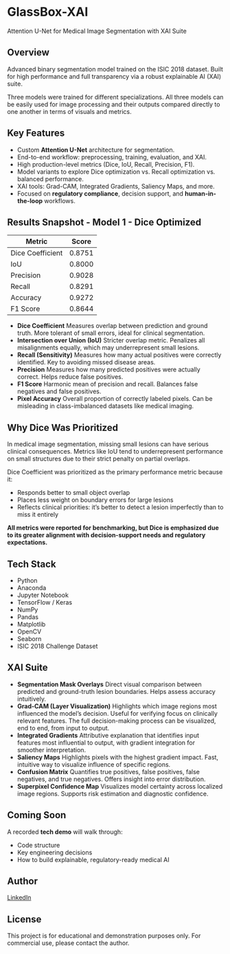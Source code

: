 # GlassBox-XAI
Attention U-Net for Medical Image Segmentation with XAI Suite  

## Overview
Advanced binary segmentation model trained on the ISIC 2018 dataset. Built for high performance and full transparency via a robust explainable AI (XAI) suite. 

Three models were trained for different specializations. All three models can be easily used for image processing and their outputs compared directly to one another in terms of visuals and metrics.

## Key Features
- Custom **Attention U-Net** architecture for segmentation.
- End-to-end workflow: preprocessing, training, evaluation, and XAI.
- High production-level metrics (Dice, IoU, Recall, Precision, F1).
- Model variants to explore Dice optimization vs. Recall optimization vs. balanced performance.
- XAI tools: Grad-CAM, Integrated Gradients, Saliency Maps, and more.
- Focused on **regulatory compliance**, decision support, and **human-in-the-loop** workflows.

## Results Snapshot - Model 1 - Dice Optimized
| Metric         | Score    |
|----------------|----------|
| Dice Coefficient | 0.8751   |
| IoU            | 0.8000   |
| Precision      | 0.9028   |
| Recall         | 0.8291   |
| Accuracy       | 0.9272   |
| F1 Score       | 0.8644   |

- **Dice Coefficient**	            Measures overlap between prediction and ground truth. More tolerant of small errors, ideal for clinical segmentation.
- **Intersection over Union (IoU)**	Stricter overlap metric. Penalizes all misalignments equally, which may underrepresent small lesions.
- **Recall (Sensitivity)**	        Measures how many actual positives were correctly identified. Key to avoiding missed disease areas.
- **Precision**	                    Measures how many predicted positives were actually correct. Helps reduce false positives.
- **F1 Score**	                    Harmonic mean of precision and recall. Balances false negatives and false positives.
- **Pixel Accuracy**	              Overall proportion of correctly labeled pixels. Can be misleading in class-imbalanced datasets like medical imaging.

## Why Dice Was Prioritized
In medical image segmentation, missing small lesions can have serious clinical consequences. Metrics like IoU tend to underrepresent performance on small structures due to their strict penalty on partial overlaps.

Dice Coefficient was prioritized as the primary performance metric because it:

- Responds better to small object overlap
- Places less weight on boundary errors for large lesions
- Reflects clinical priorities: it’s better to detect a lesion imperfectly than to miss it entirely

**All metrics were reported for benchmarking, but Dice is emphasized due to its greater alignment with decision-support needs and regulatory expectations.**

## Tech Stack
- Python
- Anaconda
- Jupyter Notebook
- TensorFlow / Keras
- NumPy
- Pandas
- Matplotlib
- OpenCV
- Seaborn
- ISIC 2018 Challenge Dataset

## XAI Suite
- **Segmentation Mask Overlays**	    Direct visual comparison between predicted and ground-truth lesion boundaries. Helps assess accuracy intuitively.
- **Grad-CAM (Layer Visualization)**	Highlights which image regions most influenced the model’s decision. Useful for verifying focus on clinically relevant features. The full decision-making process can be visualized, end to end, from input to output.
- **Integrated Gradients**	          Attributive explanation that identifies input features most influential to output, with gradient integration for smoother interpretation.
- **Saliency Maps**	                  Highlights pixels with the highest gradient impact. Fast, intuitive way to visualize influence of specific regions.
- **Confusion Matrix**	              Quantifies true positives, false positives, false negatives, and true negatives. Offers insight into error distribution.
- **Superpixel Confidence Map**	      Visualizes model certainty across localized image regions. Supports risk estimation and diagnostic confidence.

## Coming Soon
A recorded **tech demo** will walk through:
- Code structure
- Key engineering decisions
- How to build explainable, regulatory-ready medical AI

## Author
[LinkedIn](https://www.linkedin.com/in/jeffrey-lynch-350930348)

## License

This project is for educational and demonstration purposes only. For commercial use, please contact the author.
